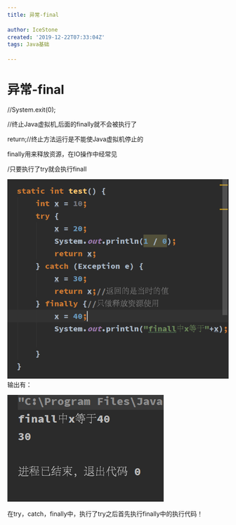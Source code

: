```yaml
---
title: 异常-final

author: IceStone
created: '2019-12-22T07:33:04Z'
tags: Java基础

---
```


# 异常-final

//System.exit(0);

//终止Java虚拟机,后面的finally就不会被执行了

return;//终止方法运行是不能使Java虚拟机停止的

finally用来释放资源，在IO操作中经常见

/只要执行了try就会执行finall

 

![](images/27699a75-7748-4027-866d-87c91b17e546.png)输出有：

![](images/08e42dfd-0cb5-4825-b8a4-548bf83c81a3.png)

在try，catch，finally中，执行了try之后首先执行finally中的执行代码！

